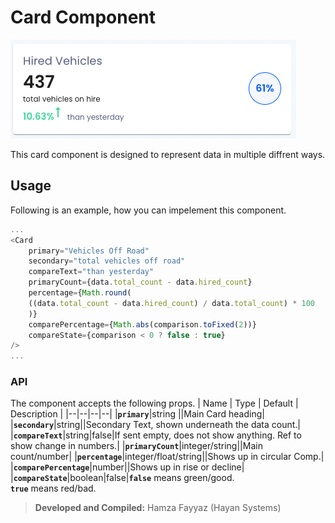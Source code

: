 # Card Component

![alt text](./sample.png)

This card component is designed to represent data in multiple diffrent ways.

## Usage

Following is an example, how you can impelement this component.

```js
...
<Card
    primary="Vehicles Off Road"
    secondary="total vehicles off road"
    compareText="than yesterday"
    primaryCount={data.total_count - data.hired_count}
    percentage={Math.round(
    ((data.total_count - data.hired_count) / data.total_count) * 100
    )}
    comparePercentage={Math.abs(comparison.toFixed(2))}
    compareState={comparison < 0 ? false : true}
/>
...
```

### API

The component accepts the following props.
| Name | Type | Default | Description |
|--|--|--|--|
|**`primary`**|string ||Main Card heading|
|**`secondary`**|string||Secondary Text, shown underneath the data count.|
|**`compareText`**|string|false|If sent empty, does not show anything. Ref to show change in numbers.|
|**`primaryCount`**|integer/string||Main count/number|
|**`percentage`**|integer/float/string||Shows up in circular Comp.|
|**`comparePercentage`**|number||Shows up in rise or decline|
|**`compareState`**|boolean|false|**`false`** means green/good.<br/>**`true`** means red/bad.

> **Developed and Compiled:** Hamza Fayyaz (Hayan Systems)

